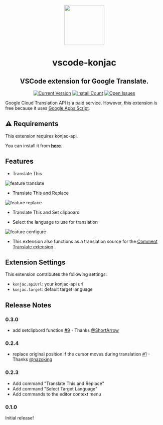 <p align="center"><img src="https://raw.githubusercontent.com/wata/vscode-konjac/master/icon.png" width="128"></p>
<h1 align="center">vscode-konjac</h1>
<h2 align="center">VSCode extension for Google Translate.</h2>
<p align="center">
<a href="https://marketplace.visualstudio.com/items?itemName=wata.konjac"><img src="https://vsmarketplacebadge.apphb.com/version/wata.konjac.svg" alt="Current Version"></a>
<a href="https://marketplace.visualstudio.com/items?itemName=wata.konjac"><img src="https://vsmarketplacebadge.apphb.com/installs/wata.konjac.svg" alt="Install Count"></a>
<a href="https://marketplace.visualstudio.com/items?itemName=wata.konjac"><img src="https://vsmarketplacebadge.apphb.com/rating/wata.konjac.svg" alt="Open Issues"></a>
</p>

Google Cloud Translation API is a paid service. However, this extension is free because it uses [Google Apps Script](https://medium.com/@nagasawa/google-apps-script-%E3%81%A7%E4%BD%9C%E3%81%A3%E3%81%9F%E3%82%B9%E3%82%AF%E3%83%AA%E3%83%97%E3%83%88%E3%82%92-apps-script-api-%E3%82%92%E4%BD%BF%E3%81%A3%E3%81%A6%E9%85%8D%E5%B8%83%E3%81%99%E3%82%8B-aa6daf6ae642).

## ⚠️ Requirements

This extension requires konjac-api.

You can install it from [**here**](https://wata.github.io/konjac-farm/).

## Features

- Translate This

![feature translate](images/feature-translate.gif)

- Translate This and Replace

![feature replace](images/feature-replace.gif)

- Translate This and Set clipboard

- Select the language to use for translation

![feature configure](images/feature-configure.gif)

- This extension also functions as a translation source for the [Comment Translate extension](https://marketplace.visualstudio.com/items?itemName=intellsmi.comment-translate) .

## Extension Settings

This extension contributes the following settings:

- `konjac.apiUrl`: your konjac-api url
- `konjac.target`: default target language

## Release Notes

### 0.3.0

- add setclipbord function [#9](https://github.com/wata/vscode-konjac/pull/9) - Thanks [@ShortArrow](https://github.com/ShortArrow)

### 0.2.4

- replace original position if the cursor moves during translation [#1](https://github.com/wata/vscode-konjac/pull/1) - Thanks [@nazoking](https://github.com/nazoking)

### 0.2.3

- Add command "Translate This and Replace"
- Add command "Select Target Language"
- Add commands to the editor context menu

### 0.1.0

Initial release!
